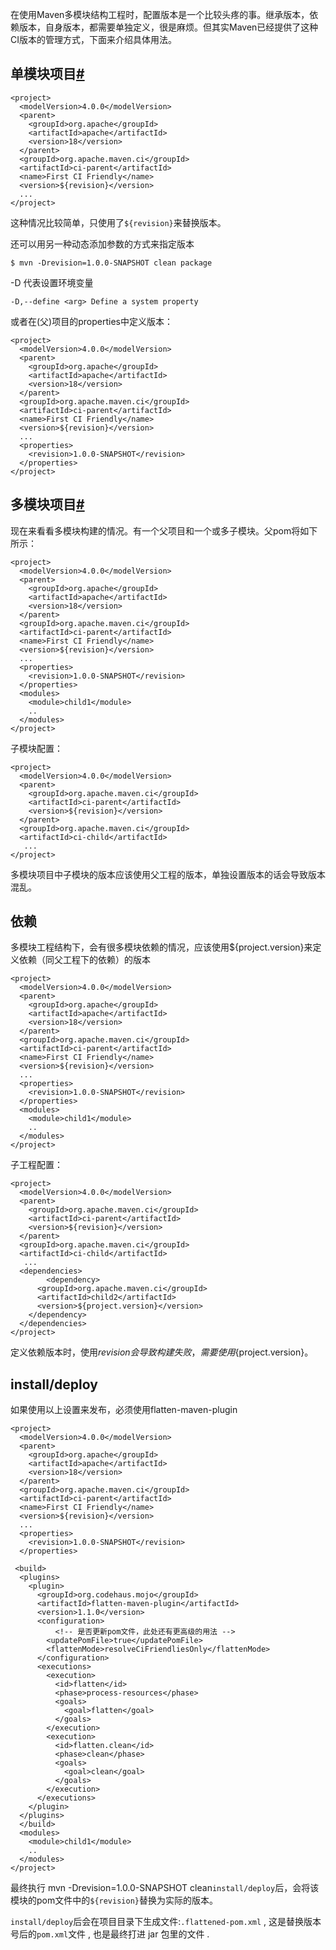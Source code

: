 在使用Maven多模块结构工程时，配置版本是一个比较头疼的事。继承版本，依赖版本，自身版本，都需要单独定义，很是麻烦。但其实Maven已经提供了这种CI版本的管理方式，下面来介绍具体用法。

## **单模块项目[#](https://link.zhihu.com/?target=https%3A//www.cnblogs.com/ElEGenT/p/12938773.html%23659078846)**

```text
<project>
  <modelVersion>4.0.0</modelVersion>
  <parent>
    <groupId>org.apache</groupId>
    <artifactId>apache</artifactId>
    <version>18</version>
  </parent>
  <groupId>org.apache.maven.ci</groupId>
  <artifactId>ci-parent</artifactId>
  <name>First CI Friendly</name>
  <version>${revision}</version>
  ...
</project>
```

这种情况比较简单，只使用了`${revision}`来替换版本。

还可以用另一种动态添加参数的方式来指定版本

```text
$ mvn -Drevision=1.0.0-SNAPSHOT clean package
```

-D 代表设置环境变量

```text
-D,--define <arg> Define a system property
```

或者在(父)项目的properties中定义版本：

```text
<project>
  <modelVersion>4.0.0</modelVersion>
  <parent>
    <groupId>org.apache</groupId>
    <artifactId>apache</artifactId>
    <version>18</version>
  </parent>
  <groupId>org.apache.maven.ci</groupId>
  <artifactId>ci-parent</artifactId>
  <name>First CI Friendly</name>
  <version>${revision}</version>
  ...
  <properties>
    <revision>1.0.0-SNAPSHOT</revision>
  </properties>
</project>
```

## **多模块项目[#](https://link.zhihu.com/?target=https%3A//www.cnblogs.com/ElEGenT/p/12938773.html%23951542804)**

现在来看看多模块构建的情况。有一个父项目和一个或多子模块。父pom将如下所示：

```text
<project>
  <modelVersion>4.0.0</modelVersion>
  <parent>
    <groupId>org.apache</groupId>
    <artifactId>apache</artifactId>
    <version>18</version>
  </parent>
  <groupId>org.apache.maven.ci</groupId>
  <artifactId>ci-parent</artifactId>
  <name>First CI Friendly</name>
  <version>${revision}</version>
  ...
  <properties>
    <revision>1.0.0-SNAPSHOT</revision>
  </properties>
  <modules>
    <module>child1</module>
    ..
  </modules>
</project>
```

子模块配置：

```text
<project>
  <modelVersion>4.0.0</modelVersion>
  <parent>
    <groupId>org.apache.maven.ci</groupId>
    <artifactId>ci-parent</artifactId>
    <version>${revision}</version>
  </parent>
  <groupId>org.apache.maven.ci</groupId>
  <artifactId>ci-child</artifactId>
   ...
</project>
```

多模块项目中子模块的版本应该使用父工程的版本，单独设置版本的话会导致版本混乱。

## **依赖**

多模块工程结构下，会有很多模块依赖的情况，应该使用${project.version}来定义依赖（同父工程下的依赖）的版本

```text
<project>
  <modelVersion>4.0.0</modelVersion>
  <parent>
    <groupId>org.apache</groupId>
    <artifactId>apache</artifactId>
    <version>18</version>
  </parent>
  <groupId>org.apache.maven.ci</groupId>
  <artifactId>ci-parent</artifactId>
  <name>First CI Friendly</name>
  <version>${revision}</version>
  ...
  <properties>
    <revision>1.0.0-SNAPSHOT</revision>
  </properties>
  <modules>
    <module>child1</module>
    ..
  </modules>
</project>
```

子工程配置：

```text
<project>
  <modelVersion>4.0.0</modelVersion>
  <parent>
    <groupId>org.apache.maven.ci</groupId>
    <artifactId>ci-parent</artifactId>
    <version>${revision}</version>
  </parent>
  <groupId>org.apache.maven.ci</groupId>
  <artifactId>ci-child</artifactId>
   ...
  <dependencies>
        <dependency>
      <groupId>org.apache.maven.ci</groupId>
      <artifactId>child2</artifactId>
      <version>${project.version}</version>
    </dependency>
  </dependencies>
</project>
```

定义依赖版本时，使用${revision}会导致构建失败，需要使用${project.version}。

## **install/deploy**

如果使用以上设置来发布，必须使用flatten-maven-plugin

```text
<project>
  <modelVersion>4.0.0</modelVersion>
  <parent>
    <groupId>org.apache</groupId>
    <artifactId>apache</artifactId>
    <version>18</version>
  </parent>
  <groupId>org.apache.maven.ci</groupId>
  <artifactId>ci-parent</artifactId>
  <name>First CI Friendly</name>
  <version>${revision}</version>
  ...
  <properties>
    <revision>1.0.0-SNAPSHOT</revision>
  </properties>

 <build>
  <plugins>
    <plugin>
      <groupId>org.codehaus.mojo</groupId>
      <artifactId>flatten-maven-plugin</artifactId>
      <version>1.1.0</version>
      <configuration>
          <!-- 是否更新pom文件，此处还有更高级的用法 -->
        <updatePomFile>true</updatePomFile>
        <flattenMode>resolveCiFriendliesOnly</flattenMode>
      </configuration>
      <executions>
        <execution>
          <id>flatten</id>
          <phase>process-resources</phase>
          <goals>
            <goal>flatten</goal>
          </goals>
        </execution>
        <execution>
          <id>flatten.clean</id>
          <phase>clean</phase>
          <goals>
            <goal>clean</goal>
          </goals>
        </execution>
      </executions>
    </plugin>
  </plugins>
  </build>
  <modules>
    <module>child1</module>
    ..
  </modules>
</project>
```

最终执行 mvn -Drevision=1.0.0-SNAPSHOT clean`install/deploy`后，会将该模块的pom文件中的`${revision}`替换为实际的版本。

`install/deploy`后会在项目目录下生成文件:`.flattened-pom.xml` , 这是替换版本号后的`pom.xml`文件 , 也是最终打进 jar 包里的文件 .